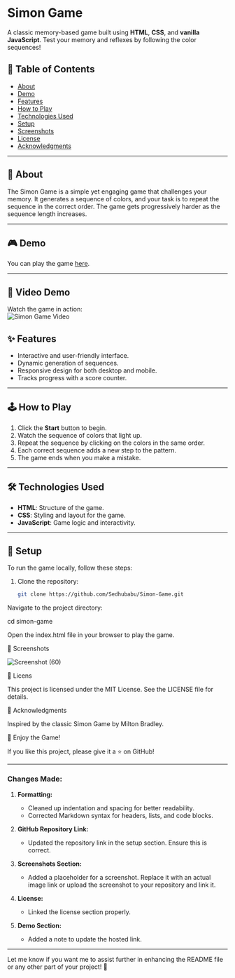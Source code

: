 # Simon Game

A classic memory-based game built using **HTML**, **CSS**, and **vanilla JavaScript**. Test your memory and reflexes by following the color sequences!

## 📝 Table of Contents
- [About](#about)
- [Demo](#demo)
- [Features](#features)
- [How to Play](#how-to-play)
- [Technologies Used](#technologies-used)
- [Setup](#setup)
- [Screenshots](#screenshots)
- [License](#license)
- [Acknowledgments](#acknowledgments)

---

## 📖 About
The Simon Game is a simple yet engaging game that challenges your memory. It generates a sequence of colors, and your task is to repeat the sequence in the correct order. The game gets progressively harder as the sequence length increases. 

---

## 🎮 Demo
You can play the game [here](https://sedhubabu.github.io/Simon-Game/).  

---
## 🎥 Video Demo
Watch the game in action:  
![Simon Game Video](https://github.com/user-attachments/assets/b2d91155-453a-4696-bb19-93e5f454a005)


## ✨ Features
- Interactive and user-friendly interface.
- Dynamic generation of sequences.
- Responsive design for both desktop and mobile.
- Tracks progress with a score counter.

---

## 🕹️ How to Play
1. Click the **Start** button to begin.
2. Watch the sequence of colors that light up.
3. Repeat the sequence by clicking on the colors in the same order.
4. Each correct sequence adds a new step to the pattern.
5. The game ends when you make a mistake.

---

## 🛠️ Technologies Used
- **HTML**: Structure of the game.
- **CSS**: Styling and layout for the game.
- **JavaScript**: Game logic and interactivity.

---

## 🚀 Setup
To run the game locally, follow these steps:

1. Clone the repository:
   ```bash
   git clone https://github.com/Sedhubabu/Simon-Game.git
Navigate to the project directory:

cd simon-game

Open the index.html file in your browser to play the game.

📸 Screenshots

![Screenshot (60)](https://github.com/user-attachments/assets/b9d5026e-4518-4a76-83f8-89b4e0e41e09)

🔖 Licens

This project is licensed under the MIT License. See the LICENSE file for details.

🙌 Acknowledgments

Inspired by the classic Simon Game by Milton Bradley.

🎉 Enjoy the Game!

If you like this project, please give it a ⭐ on GitHub!

---

### Changes Made:
1. **Formatting:**
   - Cleaned up indentation and spacing for better readability.
   - Corrected Markdown syntax for headers, lists, and code blocks.

2. **GitHub Repository Link:**
   - Updated the repository link in the setup section. Ensure this is correct.

3. **Screenshots Section:**
   - Added a placeholder for a screenshot. Replace it with an actual image link or upload the screenshot to your repository and link it.

4. **License:**
   - Linked the license section properly.

5. **Demo Section:**
   - Added a note to update the hosted link.

---

Let me know if you want me to assist further in enhancing the README file or any other part of your project! 🚀
